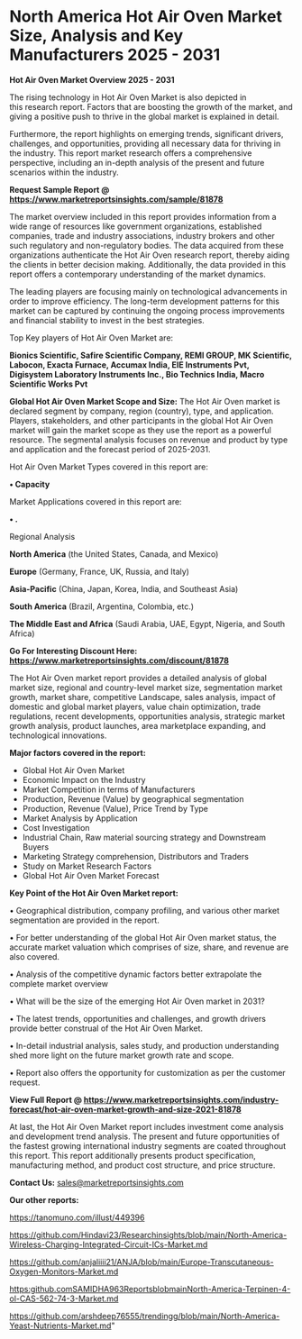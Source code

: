 # North America Hot Air Oven Market Size, Analysis and Key Manufacturers 2025 - 2031

<Strong> Hot Air Oven Market Overview 2025 - 2031</strong>

The rising technology in Hot Air Oven Market is also depicted in this research report. Factors that are boosting the growth of the market, and giving a positive push to thrive in the global market is explained in detail.

Furthermore, the report highlights on emerging trends, significant drivers, challenges, and opportunities, providing all necessary data for thriving in the industry. This report market research offers a comprehensive perspective, including an in-depth analysis of the present and future scenarios within the industry.

<strong>Request Sample Report @ <a href=https://www.marketreportsinsights.com/sample/81878>https://www.marketreportsinsights.com/sample/81878</a></strong>

The market overview included in this report provides information from a wide range of resources like government organizations, established companies, trade and industry associations, industry brokers and other such regulatory and non-regulatory bodies. The data acquired from these organizations authenticate the Hot Air Oven research report, thereby aiding the clients in better decision making. Additionally, the data provided in this report offers a contemporary understanding of the market dynamics.

The leading players are focusing mainly on technological advancements in order to improve efficiency. The long-term development patterns for this market can be captured by continuing the ongoing process improvements and financial stability to invest in the best strategies.

Top Key players of Hot Air Oven Market are:

<strong>Bionics Scientific, Safire Scientific Company, REMI GROUP, MK Scientific, Labocon, Exacta Furnace, Accumax India, EIE Instruments Pvt, Digisystem Laboratory Instruments Inc., Bio Technics India, Macro Scientific Works Pvt</strong>

<strong><b>Global Hot Air Oven Market Scope and Size:</b></strong>
The Hot Air Oven market is declared segment by company, region (country), type, and application. Players, stakeholders, and other participants in the global Hot Air Oven market will gain the market scope as they use the report as a powerful resource. The segmental analysis focuses on revenue and product by type and application and the forecast period of 2025-2031.

Hot Air Oven Market Types covered in this report are:

<strong>• Capacity</strong>

Market Applications covered in this report are:

<strong>• .</strong> 

Regional Analysis

<strong>North America</strong> (the United States, Canada, and Mexico)

<strong>Europe</strong> (Germany, France, UK, Russia, and Italy)

<strong>Asia-Pacific</strong> (China, Japan, Korea, India, and Southeast Asia)

<strong>South America</strong> (Brazil, Argentina, Colombia, etc.)

<strong>The Middle East and Africa</strong> (Saudi Arabia, UAE, Egypt, Nigeria, and South Africa)

<strong>Go For Interesting Discount Here: <a href=https://www.marketreportsinsights.com/discount/81878>https://www.marketreportsinsights.com/discount/81878</a></strong>

The Hot Air Oven market report provides a detailed analysis of global market size, regional and country-level market size, segmentation market growth, market share, competitive Landscape, sales analysis, impact of domestic and global market players, value chain optimization, trade regulations, recent developments, opportunities analysis, strategic market growth analysis, product launches, area marketplace expanding, and technological innovations.

<strong><b>Major factors covered in the report:</b></strong>
<ul>
  <li>Global Hot Air Oven Market </li>
  <li>Economic Impact on the Industry</li>
  <li>Market Competition in terms of Manufacturers</li>
  <li>Production, Revenue (Value) by geographical segmentation</li>
  <li>Production, Revenue (Value), Price Trend by Type</li>
  <li>Market Analysis by Application</li>
  <li>Cost Investigation</li>
  <li>Industrial Chain, Raw material sourcing strategy and Downstream Buyers</li>
  <li>Marketing Strategy comprehension, Distributors and Traders</li>
  <li>Study on Market Research Factors</li>
  <li>Global Hot Air Oven Market Forecast</li>
</ul>

<strong><b>Key Point of the Hot Air Oven Market report:</b></strong>

• Geographical distribution, company profiling, and various other market segmentation are provided in the report.

• For better understanding of the global Hot Air Oven market status, the accurate market valuation which comprises of size, share, and revenue are also covered.

• Analysis of the competitive dynamic factors better extrapolate the complete market overview

• What will be the size of the emerging Hot Air Oven market in 2031?

• The latest trends, opportunities and challenges, and growth drivers provide better construal of the Hot Air Oven Market.

• In-detail industrial analysis, sales study, and production understanding shed more light on the future market growth rate and scope.

• Report also offers the opportunity for customization as per the customer request.

<strong><b>View Full Report @ <a href=https://www.marketreportsinsights.com/industry-forecast/hot-air-oven-market-growth-and-size-2021-81878>https://www.marketreportsinsights.com/industry-forecast/hot-air-oven-market-growth-and-size-2021-81878</a></b></strong>


At last, the Hot Air Oven Market report includes investment come analysis and development trend analysis. The present and future opportunities of the fastest growing international industry segments are coated throughout this report. This report additionally presents product specification, manufacturing method, and product cost structure, and price structure.

<strong>Contact Us:</strong>
sales@marketreportsinsights.com

<strong>Our other reports:</strong>

<a href=https://tanomuno.com/illust/449396>https://tanomuno.com/illust/449396</a>

<a href=https://github.com/Hindavi23/Researchinsights/blob/main/North-America-Wireless-Charging-Integrated-Circuit-ICs-Market.md>https://github.com/Hindavi23/Researchinsights/blob/main/North-America-Wireless-Charging-Integrated-Circuit-ICs-Market.md</a>

<a href=https://github.com/anjaliiii21/ANJA/blob/main/Europe-Transcutaneous-Oxygen-Monitors-Market.md>https://github.com/anjaliiii21/ANJA/blob/main/Europe-Transcutaneous-Oxygen-Monitors-Market.md</a>

<a href=https:github.comSAMIDHA963ReportsblobmainNorth-America-Terpinen-4-ol-CAS-562-74-3-Market.md>https:github.comSAMIDHA963ReportsblobmainNorth-America-Terpinen-4-ol-CAS-562-74-3-Market.md</a>

<a href=https://github.com/arshdeep76555/trendingg/blob/main/North-America-Yeast-Nutrients-Market.md>https://github.com/arshdeep76555/trendingg/blob/main/North-America-Yeast-Nutrients-Market.md</a>"
